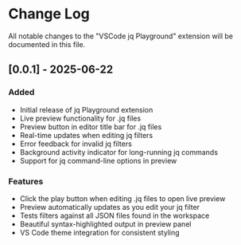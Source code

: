 # Change Log

All notable changes to the "VSCode jq Playground" extension will be documented
in this file.

## [0.0.1] - 2025-06-22

### Added
- Initial release of jq Playground extension
- Live preview functionality for .jq files
- Preview button in editor title bar for .jq files
- Real-time updates when editing jq filters
- Error feedback for invalid jq filters
- Background activity indicator for long-running jq commands
- Support for jq command-line options in preview

### Features
- Click the play button when editing .jq files to open live preview
- Preview automatically updates as you edit your jq filter
- Tests filters against all JSON files found in the workspace
- Beautiful syntax-highlighted output in preview panel
- VS Code theme integration for consistent styling
